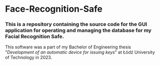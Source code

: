 # Face-Recognition-Safe

### This is a repository containing the source code for the GUI application for operating and managing the database for my Facial Recognition Safe.

This software was a part of my Bachelor of Engineering thesis "*Development of an automatic device for issuing keys*" at Łódź University of Technology in 2023. 
